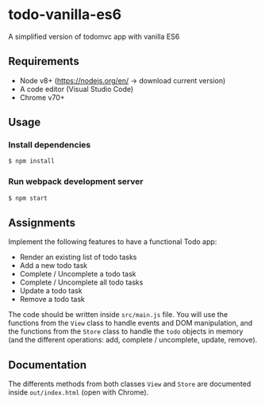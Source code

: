 # todo-vanilla-es6
A simplified version of todomvc app with vanilla ES6

## Requirements

- Node v8+ (https://nodejs.org/en/ -> download current version)
- A code editor (Visual Studio Code)
- Chrome v70+

## Usage

### Install dependencies
```bash
$ npm install
```

### Run webpack development server
```bash
$ npm start
```

## Assignments

Implement the following features to have a functional Todo app:

- Render an existing list of todo tasks
- Add a new todo task
- Complete / Uncomplete a todo task
- Complete / Uncomplete all todo tasks
- Update a todo task
- Remove a todo task

The code should be written inside `src/main.js` file. You will use the functions from the `View` class to handle events and DOM manipulation, and the functions from the `Store` class to handle the `todo` objects in memory (and the different operations: add, complete / uncomplete, update, remove).

## Documentation

The differents methods from both classes `View` and `Store` are documented inside `out/index.html` (open with Chrome).
